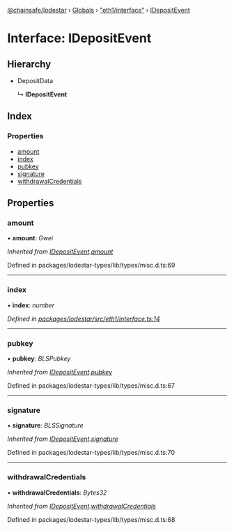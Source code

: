 [@chainsafe/lodestar](../README.md) › [Globals](../globals.md) › ["eth1/interface"](../modules/_eth1_interface_.md) › [IDepositEvent](_eth1_interface_.idepositevent.md)

# Interface: IDepositEvent

## Hierarchy

* DepositData

  ↳ **IDepositEvent**

## Index

### Properties

* [amount](_eth1_interface_.idepositevent.md#amount)
* [index](_eth1_interface_.idepositevent.md#index)
* [pubkey](_eth1_interface_.idepositevent.md#pubkey)
* [signature](_eth1_interface_.idepositevent.md#signature)
* [withdrawalCredentials](_eth1_interface_.idepositevent.md#withdrawalcredentials)

## Properties

###  amount

• **amount**: *Gwei*

*Inherited from [IDepositEvent](_eth1_interface_.idepositevent.md).[amount](_eth1_interface_.idepositevent.md#amount)*

Defined in packages/lodestar-types/lib/types/misc.d.ts:69

___

###  index

• **index**: *number*

*Defined in [packages/lodestar/src/eth1/interface.ts:14](https://github.com/ChainSafe/lodestar/blob/6d8273318/packages/lodestar/src/eth1/interface.ts#L14)*

___

###  pubkey

• **pubkey**: *BLSPubkey*

*Inherited from [IDepositEvent](_eth1_interface_.idepositevent.md).[pubkey](_eth1_interface_.idepositevent.md#pubkey)*

Defined in packages/lodestar-types/lib/types/misc.d.ts:67

___

###  signature

• **signature**: *BLSSignature*

*Inherited from [IDepositEvent](_eth1_interface_.idepositevent.md).[signature](_eth1_interface_.idepositevent.md#signature)*

Defined in packages/lodestar-types/lib/types/misc.d.ts:70

___

###  withdrawalCredentials

• **withdrawalCredentials**: *Bytes32*

*Inherited from [IDepositEvent](_eth1_interface_.idepositevent.md).[withdrawalCredentials](_eth1_interface_.idepositevent.md#withdrawalcredentials)*

Defined in packages/lodestar-types/lib/types/misc.d.ts:68
